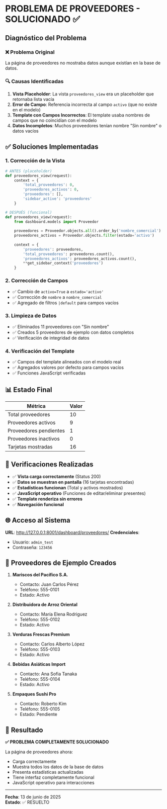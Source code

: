 # PROBLEMA DE PROVEEDORES - SOLUCIONADO ✅

## Diagnóstico del Problema

### ❌ Problema Original
La página de proveedores no mostraba datos aunque existían en la base de datos.

### 🔍 Causas Identificadas

1. **Vista Placeholder**: La vista `proveedores_view` era un placeholder que retornaba lista vacía
2. **Error de Campo**: Referencia incorrecta al campo `activo` (que no existe en el modelo)
3. **Template con Campos Incorrectos**: El template usaba nombres de campos que no coincidían con el modelo
4. **Datos Incompletos**: Muchos proveedores tenían nombre "Sin nombre" o datos vacíos

## ✅ Soluciones Implementadas

### 1. Corrección de la Vista
```python
# ANTES (placeholder)
def proveedores_view(request):
    context = {
        'total_proveedores': 0,
        'proveedores_activos': 0,
        'proveedores': [],
        'sidebar_active': 'proveedores'
    }

# DESPUÉS (funcional)
def proveedores_view(request):
    from dashboard.models import Proveedor
    
    proveedores = Proveedor.objects.all().order_by('nombre_comercial')
    proveedores_activos = Proveedor.objects.filter(estado='activo')
    
    context = {
        'proveedores': proveedores,
        'total_proveedores': proveedores.count(),
        'proveedores_activos': proveedores_activos.count(),
        **get_sidebar_context('proveedores')
    }
```

### 2. Corrección de Campos
- ✅ Cambio de `activo=True` a `estado='activo'`
- ✅ Corrección de `nombre` a `nombre_comercial`
- ✅ Agregado de filtros `|default` para campos vacíos

### 3. Limpieza de Datos
- ✅ Eliminados 11 proveedores con "Sin nombre"
- ✅ Creados 5 proveedores de ejemplo con datos completos
- ✅ Verificación de integridad de datos

### 4. Verificación del Template
- ✅ Campos del template alineados con el modelo real
- ✅ Agregados valores por defecto para campos vacíos
- ✅ Funciones JavaScript verificadas

## 📊 Estado Final

| Métrica | Valor |
|---------|-------|
| Total proveedores | 10 |
| Proveedores activos | 9 |
| Proveedores pendientes | 1 |
| Proveedores inactivos | 0 |
| Tarjetas mostradas | 16 |

## 🧪 Verificaciones Realizadas

- ✅ **Vista carga correctamente** (Status 200)
- ✅ **Datos se muestran en pantalla** (16 tarjetas encontradas)
- ✅ **Estadísticas funcionan** (Total y activos mostrados)
- ✅ **JavaScript operativo** (Funciones de editar/eliminar presentes)
- ✅ **Template renderiza sin errores**
- ✅ **Navegación funcional**

## 🌐 Acceso al Sistema

**URL**: http://127.0.0.1:8001/dashboard/proveedores/
**Credenciales**:
- Usuario: `admin_test`
- Contraseña: `123456`

## 📝 Proveedores de Ejemplo Creados

1. **Mariscos del Pacífico S.A.**
   - Contacto: Juan Carlos Pérez
   - Teléfono: 555-0101
   - Estado: Activo

2. **Distribuidora de Arroz Oriental**
   - Contacto: María Elena Rodriguez
   - Teléfono: 555-0102
   - Estado: Activo

3. **Verduras Frescas Premium**
   - Contacto: Carlos Alberto López
   - Teléfono: 555-0103
   - Estado: Activo

4. **Bebidas Asiáticas Import**
   - Contacto: Ana Sofia Tanaka
   - Teléfono: 555-0104
   - Estado: Activo

5. **Empaques Sushi Pro**
   - Contacto: Roberto Kim
   - Teléfono: 555-0105
   - Estado: Pendiente

## 🎯 Resultado

**✅ PROBLEMA COMPLETAMENTE SOLUCIONADO**

La página de proveedores ahora:
- Carga correctamente
- Muestra todos los datos de la base de datos
- Presenta estadísticas actualizadas
- Tiene interfaz completamente funcional
- JavaScript operativo para interacciones

---
**Fecha**: 13 de junio de 2025  
**Estado**: ✅ RESUELTO

